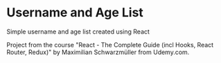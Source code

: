 # Username and Age List
<p>Simple username and age list created using React</p>
<p>Project from the course "React - The Complete Guide (incl Hooks, React Router, Redux)" by Maximilian Schwarzmüller from Udemy.com.</p>
